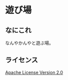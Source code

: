 # 遊び場

## なにこれ

なんやかんやと遊ぶ場。

## ライセンス

[Apache License Version 2.0](http://www.apache.org/licenses/LICENSE-2.0.txt)

